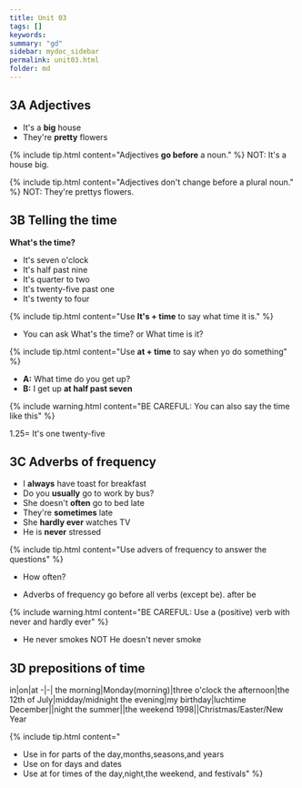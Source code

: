 ```yaml
---
title: Unit 03
tags: []
keywords:
summary: "gd"
sidebar: mydoc_sidebar
permalink: unit03.html
folder: md
---
```


## 3A Adjectives

- It's a **big** house
- They're **pretty** flowers

{% include tip.html content="Adjectives **go before** a noun." %} <span class="label label-danger"> NOT: It's a house big.</span>

{% include tip.html content="Adjectives don't change before a plural noun." %} <span class="label label-danger"> NOT: They're prettys flowers.</span>


## 3B Telling the time

**What's the time?**
- It's seven o'clock
- It's half past nine
- It's quarter to two
- It's twenty-five past one
- It's twenty to four

{% include tip.html content="Use **It's + time** to say what time it is." %} 
 
* You can ask  What's the time? or What time is it?

{% include tip.html content="Use **at + time** to say when yo do something" %}

- **A:** What time do you get up?
- **B:** I get up **at half past seven**

{% include warning.html content="BE CAREFUL: You can also say the time like this" %}

1.25= It's one twenty-five

## 3C Adverbs of frequency

- I **always** have toast for breakfast
- Do you **usually** go to work by bus?
- She doesn't **often** go to bed late
- They're **sometimes** late
- She **hardly ever** watches TV
- He is **never** stressed

{% include tip.html content="Use advers of frequency to answer the questions" %} 
  - How often?

* Adverbs of frequency go before all verbs (except be). after be

{% include warning.html content="BE CAREFUL: Use a (positive) verb with never and hardly ever" %}

- He never smokes NOT He doesn't never smoke


## 3D prepositions of time

in|on|at
-|-|
the morning|Monday(morning)|three o'clock
the afternoon|the 12th of July|midday/midnight
the evening|my birthday|luchtime
December||night
the summer||the weekend
1998||Christmas/Easter/New Year

{% include tip.html content=" <br>
- Use in for parts of the day,months,seasons,and years<br>
- Use on for days and dates<br>
- Use at for times of the day,night,the weekend, and festivals" %} 